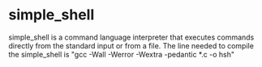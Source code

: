 # simple_shell
simple_shell is a command language interpreter that executes commands directly from the standard input or from a file.
The line needed to compile the simple_shell is "gcc -Wall -Werror -Wextra -pedantic *.c -o hsh"
